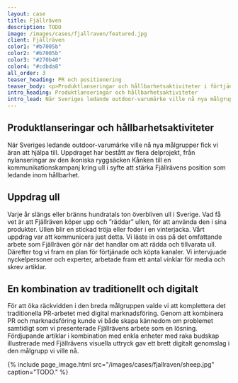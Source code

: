 ```yaml
---
layout: case
title: Fjällräven
description: TODO
image: /images/cases/fjallraven/featured.jpg
client: Fjällräven
color1: "#b7005b"
color2: "#b7005b"
color3: "#270b40"
color4: "#cdbda8"
all_order: 3
teaser_heading: PR och positionering
teaser_body: <p>Produktlanseringar och hållbarhetsaktiviteter i förtjänade kanaler.</p>
intro_heading: Produktlanseringar och hållbarhetsaktiviteter
intro_lead: När Sveriges ledande outdoor-varumärke ville nå nya målgrupper fick vi äran att hjälpa till. Uppdraget har bestått av flera delprojekt, från nylanseringar av den ikoniska ryggsäcken Kånken till en kommunikationskampanj kring ull i syfte att stärka Fjällrävens position som ledande inom hållbarhet.
---
```


## Produktlanseringar och hållbarhetsaktiviteter

När Sveriges ledande outdoor-varumärke ville nå nya målgrupper fick vi äran att hjälpa till. Uppdraget har bestått av flera delprojekt, från nylanseringar av den ikoniska ryggsäcken Kånken till en kommunikationskampanj kring ull i syfte att stärka Fjällrävens position som ledande inom hållbarhet.

## Uppdrag ull

Varje år slängs eller bränns hundratals ton överbliven ull i Sverige. Vad få vet är att Fjällräven köper upp och ”räddar” ullen, för att använda den i sina produkter. Ullen blir en stickad tröja eller foder i en vinterjacka. Vårt uppdrag var att kommunicera just detta. Vi läste in oss på det omfattande arbete som Fjällräven gör när det handlar om att rädda och tillvarata ull. Därefter tog vi fram en plan för förtjänade och köpta kanaler. Vi intervjuade nyckelpersoner och experter, arbetade fram ett antal vinklar för media och skrev artiklar.

## En kombination av traditionellt och digitalt

För att öka räckvidden i den breda målgruppen valde vi att komplettera det traditionella PR-arbetet med digital marknadsföring. Genom att kombinera PR och marknadsföring kunde vi både skapa kännedom om problemet samtidigt som vi presenterade Fjällrävens arbete som en lösning. Fördjupande artiklar i kombination med enkla enheter med raka budskap illustrerade med Fjällrävens visuella uttryck gav ett brett digitalt genomslag i den målgrupp vi ville nå.

{%
  include page_image.html
  src="/images/cases/fjallraven/sheep.jpg"
  caption="TODO."
%}

